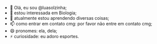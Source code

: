 - 👋 Olá, eu sou @luasolzinha;
- 👀 estou interessada em Biologia;
- 🌱 atualmente estou aprendendo diversas coisas;
- 📫 como entrar em contato cmg: por favor não entre em contato cmg;
- 😄 pronomes: ela, dela;
- ⚡ curiosidade: eu adoro esportes.

<!---
luasolzinha/luasolzinha is a ✨ special ✨ repository because its `README.md` (this file) appears on your GitHub profile.
You can click the Preview link to take a look at your changes.
--->
